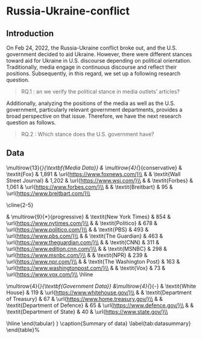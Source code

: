 # Russia-Ukraine-conflict

## Introduction
On Feb 24, 2022, the Russia-Ukraine conflict broke out, and the U.S. government decided to aid Ukraine. However, there were different stances toward aid for Ukraine in U.S. discourse depending on political orientation. 
Traditionally, media engage in continuous discourse and reflect their positions. Subsequently, in this regard, we set up a following research question.
> RQ.1 : an we verify the political stance in media outlets’ articles?

Additionally, analyzing the positions of the media as well as the U.S. government, particularly relevant government departments, provides a broad perspective on that issue. Therefore, we have the next research question as follows.

> RQ.2 : Which stance does the U.S. government have?


## Data

\multirow{13}{*}{\textbf{Media Data}} & \multirow{4}{*}{conservative} & \textit{Fox} & 1,891 & \url{https://www.foxnews.com/}\\
 &  & \textit{Wall Street Journal} & 1,202 & \url{https://www.wsj.com/}\\
 &  & \textit{Forbes} & 1,061 & \url{https://www.forbes.com/}\\
 &  & \textit{Breitbart} & 95 & \url{https://www.breitbart.com/}\\

\cline{2-5}

 & \multirow{9}{*}{progressive} & \textit{New York Times} & 854 & \url{https://www.nytimes.com/}\\
 &  & \textit{Politico} & 678 & \url{https://www.politico.com/}\\
 &  & \textit{PBS} & 493 & \url{https://www.pbs.com/}\\
 &  & \textit{The Guardian} & 463 & \url{https://www.theguardian.com/}\\
 &  & \textit{CNN} & 311 & \url{https://www.edition.cnn.com/}\\
 &  & \textit{MSNBC} & 298 & \url{https://www.msnbc.com/}\\
 &  & \textit{NPR} & 239 & \url{https://www.npr.com/}\\
 &  & \textit{The Washington Post} & 163 & \url{https://www.washingtonpost.com/}\\
 &  & \textit{Vox} & 73 & \url{https://www.vox.com/}\\
\hline

\multirow{4}{*}{\textbf{Government Data}} &\multirow{4}{*}{-} & \textit{White House} & 119 & \url{https://www.whitehouse.gov/}\\
 & & \textit{Department of Treasury} & 67 & \url{https://www.home.treasury.gov/}\\
 &  & \textit{Department of Defence} & 65 & \url{https://www.defence.gov/}\\
 &  & \textit{Department of State} & 40 & \url{https://www.state.gov/}\\

\hline
\end{tabular}
}
\caption{Summary of data}
\label{tab:datasummary}
\end{table}%

